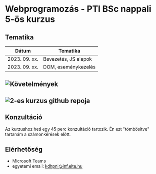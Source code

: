 # Webprogramozás - PTI BSc nappali 5-ös kurzus

## Tematika

|Dátum        |Tematika            |
|-------------|--------------------|
|2023. 09. xx.|Bevezetés, JS alapok|
|2023. 09. xx.|DOM, eseménykezelés |

## ![Követelmények]()

## ![2-es kurzus github repoja](https://github.com/Valentinusz/webprog-2023-24-1-2)

## Konzultáció
Az kurzushoz heti egy 45 perc konzultáció tartozik. Én ezt "tömbösítve" tartanám a számonkérések előtt.

## Elérhetőség
- Microsoft Teams
- egyetemi email: kdhpni@inf.elte.hu
